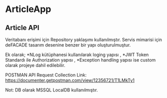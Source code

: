 # ArticleApp

Article API
--------------

Veritabanı erişimi için Repository yaklaşımı kullanılmıştır. 
Servis mimarisi için deFACADE tasarım desenine benzer bir yapı oluşturulmuştur.

Ek olarak;
*NLog kütüphanesi kullanılarak loging yapısı ,
*JWT Token Standardı ile Authorization yapısı ,
*Exception handling yapısı ise custom olarak projeye dahil edilebilir.

POSTMAN API Request Collection Link:
https://documenter.getpostman.com/view/12356721/T1LMkTy1


Not: DB olarak MSSQL LocalDB kullanılmıştır. 

